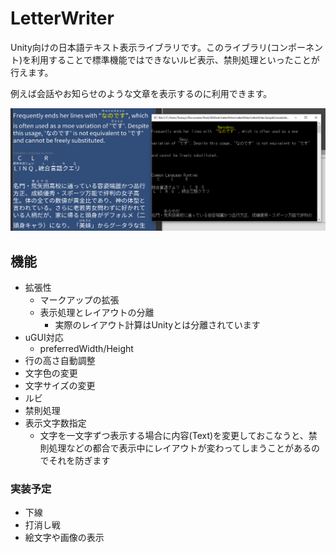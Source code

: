 # LetterWriter

Unity向けの日本語テキスト表示ライブラリです。このライブラリ(コンポーネント)を利用することで標準機能ではできないルビ表示、禁則処理といったことが行えます。

例えば会話やお知らせのような文章を表示するのに利用できます。

![Screenshot_01.png](Resources/Screenshots/Screenshot_01.png)

## 機能

- 拡張性
  - マークアップの拡張
  - 表示処理とレイアウトの分離
    - 実際のレイアウト計算はUnityとは分離されています
- uGUI対応
  - preferredWidth/Height
- 行の高さ自動調整
- 文字色の変更
- 文字サイズの変更
- ルビ
- 禁則処理
- 表示文字数指定
  - 文字を一文字ずつ表示する場合に内容(Text)を変更しておこなうと、禁則処理などの都合で表示中にレイアウトが変わってしまうことがあるのでそれを防ぎます

### 実装予定

- 下線
- 打消し戦
- 絵文字や画像の表示